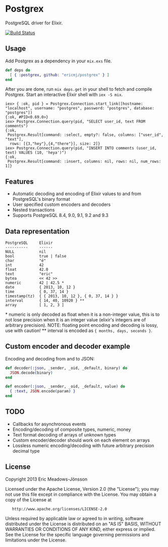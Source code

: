 # Postgrex

PostgreSQL driver for Elixir.

[![Build Status](https://travis-ci.org/ericmj/postgrex.png?branch=master)](https://travis-ci.org/ericmj/postgrex)

## Usage

Add Postgrex as a dependency in your `mix.exs` file.

```elixir
def deps do
  [ { :postgrex, github: "ericmj/postgrex" } ]
end
```

After you are done, run `mix deps.get` in your shell to fetch and compile Postgrex. Start an interactive Elixir shell with `iex -S mix`.

```iex
iex> { :ok, pid } = Postgrex.Connection.start_link([hostname: "localhost", username: "postgres", password: "postgres", database: "postgres"])
{:ok, #PID<0.69.0>}
iex> Postgrex.Connection.query(pid, "SELECT user_id, text FROM comments")
{:ok,
 Postgrex.Result[command: :select, empty?: false, columns: ["user_id", "text"],
  rows: [{3,"hey"},{4,"there"}], size: 2]}
iex> Postgrex.Connection.query(pid, "INSERT INTO comments (user_id, text) VALUES (10, 'heya')")
{:ok,
 Postgrex.Result[command: :insert, columns: nil, rows: nil, num_rows: 1]}

```

## Features

  * Automatic decoding and encoding of Elixir values to and from PostgreSQL's binary format
  * User specified custom encoders and decoders
  * Nested transactions
  * Supports PostgreSQL 8.4, 9.0, 9.1, 9.2 and 9.3

## Data representation

    PostgreSQL     Elixir
    ----------     ------
    NULL           nil
    bool           true | false
    char           "é"
    int            42
    float          42.0
    text           "eric"
    bytea          << 42 >>
    numeric        42 | 42.5 *
    date           { 2013, 10, 12 }
    time           { 0, 37, 14 }
    timestamp(tz)  { { 2013, 10, 12 }, { 0, 37, 14 } }
    interval       { 14, 40, 10920 } **
    array          [ 1, 2, 3 ]

\* numeric is only decoded as float when it is a non-integer value, this is to not lose precision when it is an integer value (elixir's integers are of arbitrary precision). NOTE: floating point encoding and decoding is lossy, use with caution!
\*\* interval is encoded as `{ months, days, seconds }`.

## Custom encoder and decoder example

Encoding and decoding from and to JSON:

```elixir
def decoder(:json, _sender, _oid, _default, binary) do
  JSON.decode(binary)
end

def encoder(:json, _sender, _oid, _default, value) do
  { :text, JSON.encode(param) }
end
```

## TODO

  * Callbacks for asynchronous events
  * Encoding/decoding of composite types, numeric, money
  * Text format decoding of arrays of unknown types
  * Custom encoder/decoder should work on each element on arrays
  * Lossless numeric encoding/decoding with future arbitrary precision decimal type

## License

   Copyright 2013 Eric Meadows-Jönsson

   Licensed under the Apache License, Version 2.0 (the "License");
   you may not use this file except in compliance with the License.
   You may obtain a copy of the License at

       http://www.apache.org/licenses/LICENSE-2.0

   Unless required by applicable law or agreed to in writing, software
   distributed under the License is distributed on an "AS IS" BASIS,
   WITHOUT WARRANTIES OR CONDITIONS OF ANY KIND, either express or implied.
   See the License for the specific language governing permissions and
   limitations under the License.
